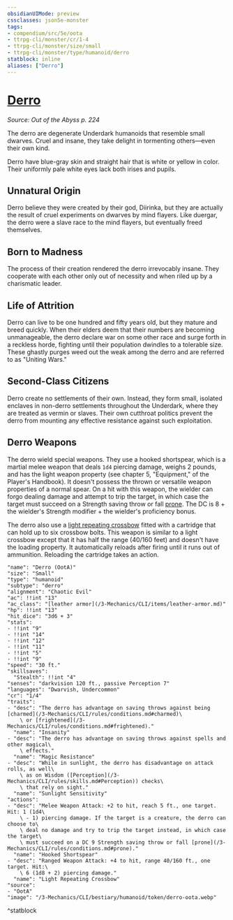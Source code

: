 ```yaml
---
obsidianUIMode: preview
cssclasses: json5e-monster
tags:
- compendium/src/5e/oota
- ttrpg-cli/monster/cr/1-4
- ttrpg-cli/monster/size/small
- ttrpg-cli/monster/type/humanoid/derro
statblock: inline
aliases: ["Derro"]
---
```

# [Derro](3-Mechanics\CLI\bestiary\humanoid/derro-oota.md)
*Source: Out of the Abyss p. 224*  

The derro are degenerate Underdark humanoids that resemble small dwarves. Cruel and insane, they take delight in tormenting others—even their own kind.

Derro have blue-gray skin and straight hair that is white or yellow in color. Their uniformly pale white eyes lack both irises and pupils.

## Unnatural Origin

Derro believe they were created by their god, Diirinka, but they are actually the result of cruel experiments on dwarves by mind flayers. Like duergar, the derro were a slave race to the mind flayers, but eventually freed themselves.

## Born to Madness

The process of their creation rendered the derro irrevocably insane. They cooperate with each other only out of necessity and when riled up by a charismatic leader.

## Life of Attrition

Derro can live to be one hundred and fifty years old, but they mature and breed quickly. When their elders deem that their numbers are becoming unmanageable, the derro declare war on some other race and surge forth in a reckless horde, fighting until their population dwindles to a tolerable size. These ghastly purges weed out the weak among the derro and are referred to as "Uniting Wars."

## Second-Class Citizens

Derro create no settlements of their own. Instead, they form small, isolated enclaves in non-derro settlements throughout the Underdark, where they are treated as vermin or slaves. Their own cutthroat politics prevent the derro from mounting any effective resistance against such exploitation.

## Derro Weapons

The derro wield special weapons. They use a hooked shortspear, which is a martial melee weapon that deals `1d4` piercing damage, weighs 2 pounds, and has the light weapon property (see chapter 5, "Equipment," of the Player's Handbook). It doesn't possess the thrown or versatile weapon properties of a normal spear. On a hit with this weapon, the wielder can forgo dealing damage and attempt to trip the target, in which case the target must succeed on a Strength saving throw or fall [prone](/3-Mechanics/CLI/rules/conditions.md#prone). The DC is 8 + the wielder's Strength modifier + the wielder's proficiency bonus.

The derro also use a [light repeating crossbow](/3-Mechanics/CLI/items/light-repeating-crossbow-oota.md) fitted with a cartridge that can hold up to six crossbow bolts. This weapon is similar to a light crossbow except that it has half the range (40/160 feet) and doesn't have the loading property. It automatically reloads after firing until it runs out of ammunition. Reloading the cartridge takes an action.

```statblock
"name": "Derro (OotA)"
"size": "Small"
"type": "humanoid"
"subtype": "derro"
"alignment": "Chaotic Evil"
"ac": !!int "13"
"ac_class": "[leather armor](/3-Mechanics/CLI/items/leather-armor.md)"
"hp": !!int "13"
"hit_dice": "3d6 + 3"
"stats":
- !!int "9"
- !!int "14"
- !!int "12"
- !!int "11"
- !!int "5"
- !!int "9"
"speed": "30 ft."
"skillsaves":
  "Stealth": !!int "4"
"senses": "darkvision 120 ft., passive Perception 7"
"languages": "Dwarvish, Undercommon"
"cr": "1/4"
"traits":
- "desc": "The derro has advantage on saving throws against being [charmed](/3-Mechanics/CLI/rules/conditions.md#charmed)\
    \ or [frightened](/3-Mechanics/CLI/rules/conditions.md#frightened)."
  "name": "Insanity"
- "desc": "The derro has advantage on saving throws against spells and other magical\
    \ effects."
  "name": "Magic Resistance"
- "desc": "While in sunlight, the derro has disadvantage on attack rolls, as well\
    \ as on Wisdom ([Perception](/3-Mechanics/CLI/rules/skills.md#Perception)) checks\
    \ that rely on sight."
  "name": "Sunlight Sensitivity"
"actions":
- "desc": "Melee Weapon Attack: +2 to hit, reach 5 ft., one target. Hit: 1 (1d4\
    \ - 1) piercing damage. If the target is a creature, the derro can choose to\
    \ deal no damage and try to trip the target instead, in which case the target\
    \ must succeed on a DC 9 Strength saving throw or fall [prone](/3-Mechanics/CLI/rules/conditions.md#prone)."
  "name": "Hooked Shortspear"
- "desc": "Ranged Weapon Attack: +4 to hit, range 40/160 ft., one target. Hit:\
    \ 6 (1d8 + 2) piercing damage."
  "name": "Light Repeating Crossbow"
"source":
- "OotA"
"image": "/3-Mechanics/CLI/bestiary/humanoid/token/derro-oota.webp"
```
^statblock